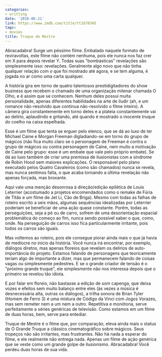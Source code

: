 ```yaml
---
categories:
- writting
date: '2016-06-21'
link: https://www.imdb.com/title/tt1670345
tags:
- movies
title: Truque de Mestre
---
```


Abracadabra! Surge um péssimo filme. Embalado naquele formato de reviravoltas, este filme não contém nenhuma, pois ele nunca nos faz crer em X para depois revelar Y. Todas suas "bombásticas" revelações são simplesmente isso: revelações. Geralmente algo novo que não tinha qualquer relação com o que foi mostrado até agora, e se tem alguma, é jogada no ar como uma carta qualquer.

A história gira em torno de quatro talentosos prestidigitadores do show business que recebem o chamado de uma organização milenar chamada O Olho, e é assim que se conhecem. Nenhum deles possui muita personalidade, apenas diferentes habilidades na arte de iludir (ah, e um romance não-resolvido que continua não-resolvido o filme inteiro). A câmera gira constantemente em torno deles e a plateia constantemente vai ao delírio, aplaudindo e gritando, até quando é mostrado o inocente truque do coelho na caixa espelhada.

Esse é um filme que tenta se erguer pelo elenco, que se dá ao luxo de ter Michael Caine e Morgan Freeman digladiando-se em torno do grupo de mágicos (não fica muito claro se o personagem de Freeman é contra o grupo de mágicos ou contra personagem de Caine, nem muito a motivação de Caine pelo grupo: esse é um embate que vale pelo próprio embate). Se dá ao luxo também de criar uma premissa de ilusionistas com a síndrome de Robin Hood sem maiores explicações. O responsável pelo plano executado pelos Quatro Cavaleiros (como são chamados) nunca se revela, mas nunca sentimos falta, o que acaba tornando a última revelação não apenas forçada, mas broxante.

Aqui vale uma menção desonrosa à direção/edição epilética de Louis Leterrier (acostumado a projetos encomendados como o remake de Fúria de Titãs e um filme de Jet Li, Cão de Briga). Mesmo com todas as falhas de roteiro escrito a seis mãos, algumas sequências idealizadas por Leterrier poderiam se beneficiar de uma ação quase constante. Porém, todas as perseguições, seja a pé ou de carro, sofrem de uma desorientação espacial problemática do começo ao fim, nunca sendo possível saber o que, como, onde. Na perseguição de carros isso fica particularmente irritante, pois todos os carros são iguais.

Mas voltemos ao roteiro, pois ele consegue piorar ainda mais o que já havia de medíocre no início da história. Você nunca irá encontrar, por exemplo, diálogos diretos, mas apenas floreios que revelam os delírios de auto-importância do projeto. Estamos falando de personagens que teoricamente teriam algo de importante a dizer, mas que permanecem falando de coisas vagas ou simplesmente pedestres. E se o grande criador de tensão é o "próximo grande truque", ele simplesmente não nos interessa depois que o primeiro se revelou tão idiota.

E por falar em floreio, não bastasse a edição de som capenga, que deixa vozes e efeitos sem muito balanço entre eles (às vezes a música é desnecessária alta, outras os diálogos), a trilha sonora de Brian Tyler (Homem de Ferro 3) é uma mistura de Código da Vinci com Jogos Vorazes, mas sem remeter nem a um nem a outro. Repetitiva e monótona, serve perfeitamente a séries genéricas de televisão. Como estamos em um filme de duas horas, bem, serve para entediar.

Truque de Mestre é o filme que, por comparação, eleva ainda mais o status de O Grande Truque a clássico cinematográfico sobre mágicos. Seus tropeços não são irritantes, mas frustrantes. Não há nada a esperar do filme, e ele realmente não entrega nada. Apenas um filme de ação genérica que se veste como um grande golpe de ilusionismo. Abracadabra! Você perdeu duas horas de sua vida.